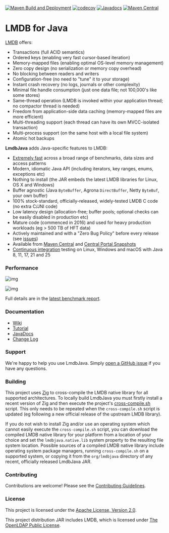 [![Maven Build and Deployment](https://github.com/lmdbjava/lmdbjava/workflows/Maven%20Build%20and%20Deployment/badge.svg)](https://github.com/lmdbjava/lmdbjava/actions)
[![codecov](https://codecov.io/gh/lmdbjava/lmdbjava/branch/master/graph/badge.svg)](https://codecov.io/gh/lmdbjava/lmdbjava)
[![Javadocs](http://www.javadoc.io/badge/org.lmdbjava/lmdbjava.svg?color=blue)](http://www.javadoc.io/doc/org.lmdbjava/lmdbjava)
[![Maven Central](https://img.shields.io/maven-central/v/org.lmdbjava/lmdbjava.svg?maxAge=3600)](http://search.maven.org/#search%7Cga%7C1%7Cg%3A%22org.lmdbjava%22%20AND%20a%3A%22lmdbjava%22)

# LMDB for Java

[LMDB](http://symas.com/lmdb/) offers:

* Transactions (full ACID semantics)
* Ordered keys (enabling very fast cursor-based iteration)
* Memory-mapped files (enabling optimal OS-level memory management)
* Zero copy design (no serialization or memory copy overhead)
* No blocking between readers and writers
* Configuration-free (no need to "tune" it to your storage)
* Instant crash recovery (no logs, journals or other complexity)
* Minimal file handle consumption (just one data file; not 100,000's like some stores)
* Same-thread operation (LMDB is invoked within your application thread; no compactor thread is needed)
* Freedom from application-side data caching (memory-mapped files are more efficient)
* Multi-threading support (each thread can have its own MVCC-isolated transaction)
* Multi-process support (on the same host with a local file system)
* Atomic hot backups

**LmdbJava** adds Java-specific features to LMDB:

* [Extremely fast](https://github.com/lmdbjava/benchmarks/blob/master/results/20160710/README.md) across a broad range of benchmarks, data sizes and access patterns
* Modern, idiomatic Java API (including iterators, key ranges, enums, exceptions etc)
* Nothing to install (the JAR embeds the latest LMDB libraries for Linux, OS X and Windows)
* Buffer agnostic (Java `ByteBuffer`, Agrona `DirectBuffer`, Netty `ByteBuf`, your own buffer)
* 100% stock-standard, officially-released, widely-tested LMDB C code (no extra C/JNI code)
* Low latency design (allocation-free; buffer pools; optional checks can be easily disabled in production etc)
* Mature code (commenced in 2016) and used for heavy production workloads (eg > 500 TB of HFT data)
* Actively maintained and with a "Zero Bug Policy" before every release (see [issues](https://github.com/lmdbjava/lmdbjava/issues))
* Available from [Maven Central](http://search.maven.org/#search%7Cga%7C1%7Cg%3A%22org.lmdbjava%22%20AND%20a%3A%22lmdbjava%22) and [Central Portal Snapshots](https://central.sonatype.com/repository/maven-snapshots/org/lmdbjava/lmdbjava)
* [Continuous integration](https://github.com/lmdbjava/lmdbjava/actions) testing on Linux, Windows and macOS with Java 8, 11, 17, 21 and 25

### Performance

![img](https://raw.githubusercontent.com/lmdbjava/benchmarks/master/results/20160710/4-intKey-seq-summary.png)

![img](https://raw.githubusercontent.com/lmdbjava/benchmarks/master/results/20160710/4-intKey-rnd-summary.png)

Full details are in the [latest benchmark report](https://github.com/lmdbjava/benchmarks/blob/master/results/20160710/README.md).

### Documentation

* [Wiki](https://github.com/lmdbjava/lmdbjava/wiki/)
* [Tutorial](https://github.com/lmdbjava/lmdbjava/tree/master/src/test/java/org/lmdbjava/TutorialTest.java)
* [JavaDocs](http://www.javadoc.io/doc/org.lmdbjava/lmdbjava)
* [Change Log](https://github.com/lmdbjava/lmdbjava/wiki/Change-Log)

### Support

We're happy to help you use LmdbJava. Simply
[open a GitHub issue](https://github.com/lmdbjava/lmdbjava/issues) if you have
any questions.

### Building

This project uses [Zig](https://ziglang.org/) to cross-compile the LMDB native
library for all supported architectures. To locally build LmdbJava you must
firstly install a recent version of Zig and then execute the project's
[cross-compile.sh](https://github.com/lmdbjava/lmdbjava/tree/master/cross-compile.sh)
script. This only needs to be repeated when the `cross-compile.sh` script is
updated (eg following a new official release of the upstream LMDB library).

If you do not wish to install Zig and/or use an operating system which cannot
easily execute the `cross-compile.sh` script, you can download the compiled
LMDB native library for your platform from a location of your choice and set the
`lmdbjava.native.lib` system property to the resulting file system
location. Possible sources of a compiled LMDB native library include operating
system package managers, running `cross-compile.sh` on a supported system, or
copying it from the `org/lmdbjava` directory of any recent, officially released
LmdbJava JAR.

### Contributing

Contributions are welcome! Please see the [Contributing Guidelines](CONTRIBUTING.md).

### License

This project is licensed under the
[Apache License, Version 2.0](http://www.apache.org/licenses/LICENSE-2.0.html).

This project distribution JAR includes LMDB, which is licensed under
[The OpenLDAP Public License](http://www.openldap.org/software/release/license.html).
